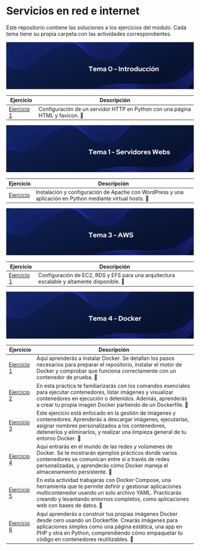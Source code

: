 # Servicios en red e internet

Este repositorio contiene las soluciones a los ejercicios del módulo. Cada tema tiene su propia carpeta con las actividades correspondientes.

![tema0](imgs/tema0.png)

| Ejercicio | Descripción  |
|-------------|--------------|
| [Ejercicio 1](https://github.com/abelsr-2005/Servicios-en-Red-e-Internet/blob/main/Tema0/Ejercicio1/README.md) | Configuración de un servidor HTTP en Python con una página HTML y favicon. 🚀  |
</div>


![tema1](imgs/1.png)

| Ejercicio | Descripción  |
|-------------|--------------|
| [Ejercicio ](Tema1/Práctica2.MD)| Instalación y configuración de Apache con WordPress y una aplicación en Python mediante virtual hosts. 🚀 |


![tema3](imgs/3.png)

| Ejercicio | Descripción  |
|-------------|--------------|
| [Ejercicio 1](https://github.com/abelsr-2005/Servicios-en-Red-e-Internet/blob/main/AWS/README.md) | Configuración de EC2, RDS y EFS para una arquitectura escalable y altamente disponible. 🚀 |

![tema4](imgs/4.png)

| Ejercicio | Descripción  |
|-------------|--------------|
| [Ejercicio 1](Docker/Docker-Activity-1.md) | Aquí aprenderás a instalar Docker. Se detallan los pasos necesarios para preparar el repositorio, instalar el motor de Docker y comprobar que funciona correctamente con un contenedor de prueba. 🚀 |
| [Ejercicio 2](Docker/Docker-Activity-2.md) | En esta práctica te familiarizarás con los comandos esenciales para ejecutar contenedores, listar imágenes y visualizar contenedores en ejecución o detenidos. Además, aprenderás a crear tu propia imagen Docker partiendo de un Dockerfile. 🚀 |
| [Ejercicio 3](Docker/Docker-Activity-3.md) | Este ejercicio está enfocado en la gestión de imágenes y contenedores. Aprenderás a descargar imágenes, ejecutarlas, asignar nombres personalizados a los contenedores, detenerlos y eliminarlos, y realizar una limpieza general de tu entorno Docker. 🚀 |
| [Ejercicio 4](Docker/Docker-Activity-4.md) | Aquí entrarás en el mundo de las redes y volúmenes de Docker. Se te mostrarán ejemplos prácticos donde varios contenedores se comunican entre sí a través de redes personalizadas, y aprenderás cómo Docker maneja el almacenamiento persistente. 🚀 |
| [Ejercicio 5](Docker/Docker-Activity-5.md) | En esta actividad trabajarás con Docker Compose, una herramienta que te permite definir y gestionar aplicaciones multicontenedor usando un solo archivo YAML. Practicarás creando y levantando entornos completos, como aplicaciones web con bases de datos. 🚀 |
| [Ejercicio 6](Docker/Docker-Activity-6.md) | Aquí aprenderás a construir tus propias imágenes Docker desde cero usando un Dockerfile. Crearás imágenes para aplicaciones simples como una página estática, una app en PHP y otra en Python, comprendiendo cómo empaquetar tu código en contenedores reutilizables. 🚀 |

